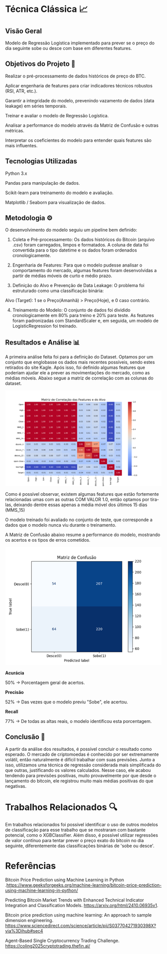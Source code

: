 # Técnica Clássica 📈

## Visão Geral 

Modelo de Regressão Logística implementado para prever se o preço do dia seguinte sobe ou desce com base em diferentes features.

## Objetivos do Projeto 🎯

Realizar o pré-processamento de dados históricos de preço do BTC.

Aplicar engenharia de features para criar indicadores técnicos robustos (RSI, ATR, etc.).

Garantir a integridade do modelo, prevenindo vazamento de dados (data leakage) em séries temporais.

Treinar e avaliar o modelo de Regressão Logística.

Analisar a performance do modelo através da Matriz de Confusão e outras métricas.

Interpretar os coeficientes do modelo para entender quais features são mais influentes.

## Tecnologias Utilizadas
Python 3.x

Pandas para manipulação de dados.

Scikit-learn para treinamento do modelo e avaliação.

Matplotlib / Seaborn para visualização de dados.

## Metodologia ⚙️
O desenvolvimento do modelo seguiu um pipeline bem definido:

1. Coleta e Pré-processamento: 
Os dados históricos do Bitcoin (arquivo .csv) foram carregados, limpos e formatados. A coluna de data foi convertida para o tipo datetime e os dados foram ordenados cronologicamente.

2. Engenharia de Features: 
Para que o modelo pudesse analisar o comportamento do mercado, algumas features foram desenvolvidas a partir de médias móveis de curto e médio prazo.

3. Definição do Alvo e Prevenção de Data Leakage: 
O problema foi estruturado como uma classificação binária:

Alvo (Target): 1 se o Preço(Amanhã) > Preço(Hoje), e 0 caso contrário.

4. Treinamento do Modelo: 
O conjunto de dados foi dividido cronologicamente em 80% para treino e 20% para teste. As features foram padronizadas com StandardScaler e, em seguida, um modelo de LogisticRegression foi treinado.

## Resultados e Análise 📊

A primeira análise feita foi para a definição do Dataset. Optamos por um conjunto que englobasse os dados mais recentes possíveis, sendo estes retirados do site Kagle. Após isso, foi definido algumas features que poderiam ajudar ele a prever as movimentações do mercado, como as médias móveis. Abaixo segue a matriz de correlação com as colunas do dataset.

![Matriz de Correlação](../images/matriz_correlacao.png)

Como é possível observar, existem algumas features que estão fortemente relacionadas umas com as outras COM VALOR 1.0, então optamos por tira-las, deixando dentre essas apenas a média móvel dos últimos 15 dias (MMS_15)

O modelo treinado foi avaliado no conjunto de teste, que corresponde a dados que o modelo nunca viu durante o treinamento.


A Matriz de Confusão abaixo resume a performance do modelo, mostrando os acertos e os tipos de erros cometidos.

![Matriz de Confusão](../images/matriz_confusao.png)



**Acurácia**

50% → Porcentagem geral de acertos.

**Precisão**

52% → Das vezes que o modelo previu "Sobe", ele acertou.

**Recall**

77% → De todas as altas reais, o modelo identificou esta porcentagem.

## Conclusão 🏁

A partir da análise dos resultados, é possível concluir o resultado como esperado. O mercado de criptomoedas é conhecido por ser extremamente volátil, então naturalmente é difícil trabalhar com suas previsões. Junto a isso, utilizamos uma técnica de regressão considerada mais simplificada do que outras, justificando os valores calculados. Nesse caso, ele acabou tendendo para previsões positivas, muito provavelmente por que desde o lançamento do bitcoin, ele registrou muito mais médias positivas do que negativas.

# Trabalhos Relacionados 🔍

Em trabalhos relacionados foi possível identificar o uso de outros modelos de classificação para esse trabalho que se mostraram com bastante potencial, como o XGBClassifier. Além disso, é possível utilizar regressões de valor contínuo para tentar prever o preço exato do bitcoin no dia seguinte, diferentemente das classificações binárias de 'sobe ou desce'.

# Referências

Bitcoin Price Prediction using Machine Learning in Python .https://www.geeksforgeeks.org/machine-learning/bitcoin-price-prediction-using-machine-learning-in-python/

Predicting Bitcoin Market Trends with Enhanced Technical Indicator Integration and Classification Models. https://arxiv.org/html/2410.06935v1. 

Bitcoin price prediction using machine learning: An approach to sample dimension engineering. https://www.sciencedirect.com/science/article/pii/S037704271930398X?via%3Dihub#sec4

Agent-Based Single Cryptocurrency Trading Challenge. https://coling2025cryptotrading.thefin.ai/
